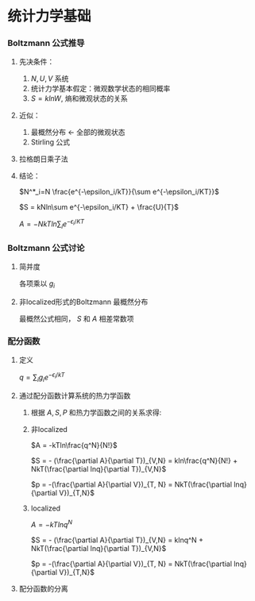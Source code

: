 # 统计力学基础

### Boltzmann 公式推导

1. 先决条件：
    1. $N, U,V$ 系统
    2. 统计力学基本假定：微观数学状态的相同概率
    3. $S = klnW$, 熵和微观状态的关系
2. 近似：
    1. 最概然分布 $\leftarrow$ 全部的微观状态
    2. Stirling 公式
3. 拉格朗日乘子法
4. 结论：
    
    $N^*_i=N \frac{e^{-\epsilon_i/kT}}{\sum e^{-\epsilon_i/KT}}$
    
    $S = kNln\sum e^{-\epsilon_i/KT} + \frac{U}{T}$
    
    $A = -NkTln \sum_i e^{-\epsilon_i/KT}$
    

### Boltzmann 公式讨论

1. 简并度
    
    各项乘以 $g_i$
    
2. 非localized形式的Boltzmann 最概然分布
    
    最概然公式相同， $S$ 和 $A$ 相差常数项
    

### 配分函数

1. 定义
    
    $q = \sum_i g_i e^{-\epsilon_i/kT}$
    
2. 通过配分函数计算系统的热力学函数
    1. 根据 $A, S, P$ 和热力学函数之间的关系求得:
    2. 非localized
        
        $A = -kTln\frac{q^N}{N!}$
        
        $S = - (\frac{\partial A}{\partial T})_{V,N} = kln\frac{q^N}{N!} + NkT(\frac{\partial lnq}{\partial T})_{V,N}$
        
        $p = -(\frac{\partial A}{\partial V})_{T, N} = NkT(\frac{\partial lnq}{\partial V})_{T,N}$
        
    3. localized
        
        $A = -kTlnq^N$
        
        $S = - (\frac{\partial A}{\partial T})_{V,N} = klnq^N + NkT(\frac{\partial lnq}{\partial T})_{V,N}$
        
        $p = -(\frac{\partial A}{\partial V})_{T, N} = NkT(\frac{\partial lnq}{\partial V})_{T,N}$
        
3. 配分函数的分离
